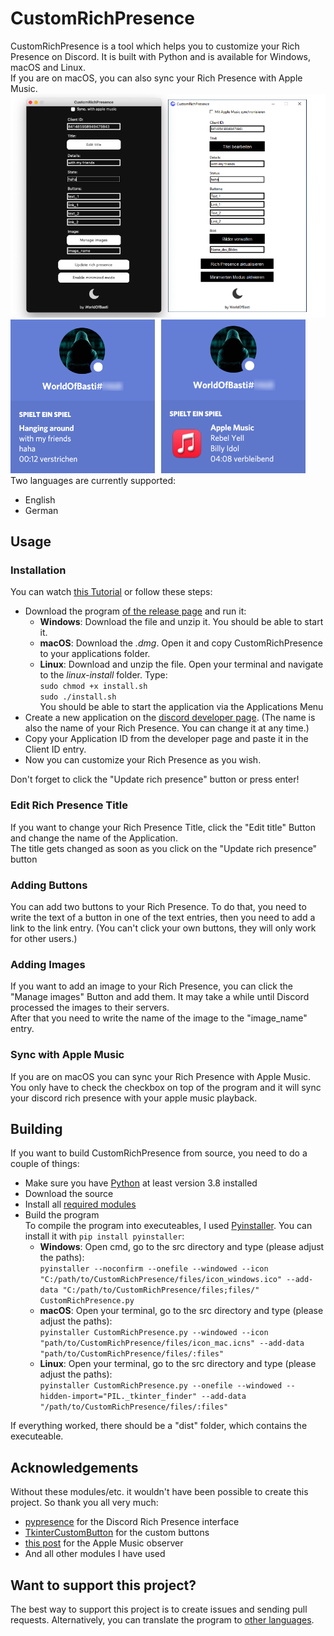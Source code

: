 # CustomRichPresence

CustomRichPresence is a tool which helps you to customize your Rich Presence on Discord. It is built with Python and is available for Windows, macOS and Linux. <br>
If you are on macOS, you can also sync your Rich Presence with Apple Music. 
<br>
![](images/program.png)
<br>
![](images/rich_presence.png)
<br>
Two languages are currently supported:
- English
- German

## Usage

### Installation
You can watch [this Tutorial](https://youtu.be/BJbhq8fH0rc) or follow these steps:
- Download the program [of the release page](https://github.com/WorldOfBasti/CustomRichPresence/releases) and run it:
	- **Windows**: Download the file and unzip it. You should be able to start it.
	- **macOS**: Download the *.dmg*. Open it and copy CustomRichPresence to your applications folder.
	- **Linux**: Download and unzip the file. Open your terminal and navigate to the *linux-install* folder. Type: <br>
	`sudo chmod +x install.sh` <br>
	`sudo ./install.sh` <br>
	You should be able to start the application via the Applications Menu
- Create a new application on the [discord developer page](https://discord.com/developers/applications). (The name is also the name of your Rich Presence. You can change it at any time.)
- Copy your Application ID from the developer page and paste it in the Client ID entry.
- Now you can customize your Rich Presence as you wish.

Don't forget to click the "Update rich presence" button or press enter!

### Edit Rich Presence Title
If you want to change your Rich Presence Title, click the "Edit title" Button and change the name of the Application. <br>
The title gets changed as soon as you click on the "Update rich presence" button

### Adding Buttons
You can add two buttons to your Rich Presence. To do that, you need to write the text of a button in one of the text entries, then you need to add a link to the link entry. (You can't click your own buttons, they will only work for other users.)

### Adding Images
If you want to add an image to your Rich Presence, you can click the "Manage images" Button and add them. It may take a while until Discord processed the images to their servers. <br>
After that you need to write the name of the image to the "image_name" entry.

### Sync with Apple Music
If you are on macOS you can sync your Rich Presence with Apple Music. You only have to check the checkbox on top of the program and it will sync your discord rich presence with your apple music playback.

## Building
If you want to build CustomRichPresence from source, you need to do a couple of things:
- Make sure you have [Python](https://www.python.org/downloads/) at least version 3.8 installed
- Download the source
- Install all [required modules](requirements.txt)
- Build the program <br>
To compile the program into executeables, I used [Pyinstaller](https://github.com/pyinstaller/pyinstaller). You can install it with `pip install pyinstaller`:
	- **Windows**: Open cmd, go to the src directory and type (please adjust the paths): <br>
`pyinstaller --noconfirm --onefile --windowed --icon "C:/path/to/CustomRichPresence/files/icon_windows.ico" --add-data "C:/path/to/CustomRichPresence/files;files/" CustomRichPresence.py`
	- **macOS**: Open your terminal, go to the src directory and type (please adjust the paths): <br>
`pyinstaller CustomRichPresence.py --windowed --icon "path/to/CustomRichPresence/files/icon_mac.icns" --add-data "path/to/CustomRichPresence/files/:files"`
	- **Linux**: Open your terminal, go to the src directory and type (please adjust the paths): <br>
`pyinstaller CustomRichPresence.py --onefile --windowed --hidden-import="PIL._tkinter_finder" --add-data "/path/to/CustomRichPresence/files/:files"`

If everything worked, there should be a "dist" folder, which contains the executeable.

## Acknowledgements
Without these modules/etc. it wouldn't have been possible to create this project. So thank you all very much:
- [pypresence](https://github.com/qwertyquerty/pypresence) for the Discord Rich Presence interface
- [TkinterCustomButton](https://github.com/TomSchimansky/GuitarTuner/blob/master/documentation/tkinter_custom_button.py) for the custom buttons
- [this post](https://gist.github.com/codiez/260617/b0022ce6413fe016f146beb515ae90d49fbfcd21) for the Apple Music observer
- And all other modules I have used

## Want to support this project?
The best way to support this project is to create issues and sending pull requests. Alternatively, you can translate the program to [other languages](src/Resources). 
